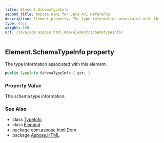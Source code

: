```yaml
---
title: Element.SchemaTypeInfo
second_title: Aspose.HTML for Java API Reference
description: Element property. The type information associated with this element
type: docs
weight: 190
url: /java/com.aspose.html.dom/element/schematypeinfo/
---
```

## Element.SchemaTypeInfo property

The type information associated with this element.

```java
public TypeInfo SchemaTypeInfo { get; }
```

### Property Value

The schema type information.

### See Also

* class [TypeInfo](../../typeinfo/)
* class [Element](../)
* package [com.aspose.html.Dom](../../element/)
* package [Aspose.HTML](../../../)
